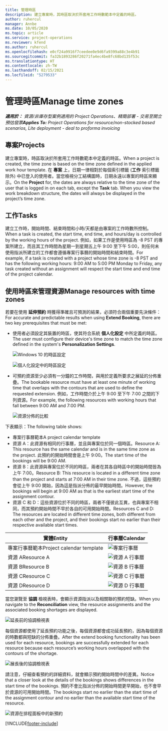 ```yaml
---
title: 管理時區
description: 建立專案時，其時區取決於所套用工作時數範本中定義的時區。
author: ruhercul
manager: Annbe
ms.date: 10/05/2020
ms.topic: article
ms.service: project-operations
ms.reviewer: kfend
ms.author: ruhercul
ms.openlocfilehash: e0cf24a9916f7ceedee0e9d6fa9399a88c3e4b91
ms.sourcegitcommit: fa32b1893286f20271fa4ec4be8fc68bd135f53c
ms.translationtype: HT
ms.contentlocale: zh-TW
ms.lasthandoff: 02/15/2021
ms.locfileid: "5279533"
---
```

# <a name="manage-time-zones"></a><span data-ttu-id="91f63-103">管理時區</span><span class="sxs-lookup"><span data-stu-id="91f63-103">Manage time zones</span></span>

<span data-ttu-id="91f63-104">_**適用於：** 資源/非庫存型案例適用的 Project Operations、精簡部署 - 交易至開立預估發票_</span><span class="sxs-lookup"><span data-stu-id="91f63-104">_**Applies To:** Project Operations for resource/non-stocked based scenarios, Lite deployment - deal to proforma invoicing_</span></span>


## <a name="projects"></a><span data-ttu-id="91f63-105">專案</span><span class="sxs-lookup"><span data-stu-id="91f63-105">Projects</span></span>

<span data-ttu-id="91f63-106">建立專案時，時區取決於所套用工作時數範本中定義的時區。</span><span class="sxs-lookup"><span data-stu-id="91f63-106">When a project is created, the time zone is based on the time zone defined in the applied work hour template.</span></span> <span data-ttu-id="91f63-107">在 **專案** 上，日期一律相對於每個索引標籤 (**工作** 索引標籤除外) 中已登入的使用者。當您檢視分工結構圖時，日期永遠以專案的時區來顯示。</span><span class="sxs-lookup"><span data-stu-id="91f63-107">On the **Project** for, the dates are always relative to the time zone of the user that is logged in on each tab, except the **Task** tab. When you view the work breakdown structure, the dates will always be displayed in the project’s time zone.</span></span>

## <a name="tasks"></a><span data-ttu-id="91f63-108">工作</span><span class="sxs-lookup"><span data-stu-id="91f63-108">Tasks</span></span>

<span data-ttu-id="91f63-109">建立工作時，開始時間、結束時間和小時/天都是由專案的工作時數所控制。</span><span class="sxs-lookup"><span data-stu-id="91f63-109">When a task is created, the start time, end time, and hours/day is controlled by the working hours of the project.</span></span> <span data-ttu-id="91f63-110">例如，如果工作是使用時區為 -8 PST 的專案所建立，而且其工作時間為星期一到星期五上午 9:00 至下午 5:00，則任何未使用指派所建立的工作都會遵循專案行事曆的開始時間和結束時間。</span><span class="sxs-lookup"><span data-stu-id="91f63-110">For example, if a task is created with a project whose time zone is -8 PST and has the following working hours: 9:00 AM to 5:00 PM Monday to Friday, any task created without an assignment will respect the start time and end time of the project calendar.</span></span>

## <a name="manage-resources-with-time-zones"></a><span data-ttu-id="91f63-111">使用時區來管理資源</span><span class="sxs-lookup"><span data-stu-id="91f63-111">Manage resources with time zones</span></span>

<span data-ttu-id="91f63-112">若要在使用 **延伸預約** 時獲得準確且可預測的結果，必須符合兩個重要先決條件：</span><span class="sxs-lookup"><span data-stu-id="91f63-112">For accurate and predictable results when using **Extend Booking**, there are two key prerequisites that must be met:</span></span>  

- <span data-ttu-id="91f63-113">使用者必須設定其裝置的時區，使其符合系統 **個人化設定** 中所定義的時區。</span><span class="sxs-lookup"><span data-stu-id="91f63-113">The user must configure their device's time zone to match the time zone defined in the system's **Personalization Settings**.</span></span>
 
  ![Windows 10 的時區設定](media/reconcile-assignments-03.png)

  ![個人化設定中的時區設定](media/reconcile-assignments-04.png)
 
- <span data-ttu-id="91f63-116">可預約資源至少必須有一分鐘的工作時間，與用於定義所要求之展延的分佈重疊。</span><span class="sxs-lookup"><span data-stu-id="91f63-116">The bookable resource must have at least one minute of working time that overlaps with the contours that are used to define the requested extension.</span></span> <span data-ttu-id="91f63-117">例如，工作時間介於上午 9:00 至下午 7:00 之間的下列資源。</span><span class="sxs-lookup"><span data-stu-id="91f63-117">For example, the following resources with working hours that fall between 9:00 AM and 7:00 PM.</span></span> 

  ![資源分佈的比較](media/reconcile-assignments-05.png)

<span data-ttu-id="91f63-119">下表顯示：</span><span class="sxs-lookup"><span data-stu-id="91f63-119">The following table shows:</span></span>

- <span data-ttu-id="91f63-120">專案行事曆範本</span><span class="sxs-lookup"><span data-stu-id="91f63-120">A project calendar template</span></span>
- <span data-ttu-id="91f63-121">資源 A：此資源有相同的行事曆，並且與專案位於同一個時區。</span><span class="sxs-lookup"><span data-stu-id="91f63-121">Resource A: This resource has the same calendar and is in the same time zone as the project.</span></span> <span data-ttu-id="91f63-122">此預約的開始時間會是上午 9:00。</span><span class="sxs-lookup"><span data-stu-id="91f63-122">The start time of the bookings will be 9:00 AM.</span></span>
- <span data-ttu-id="91f63-123">資源 B：此資源與專案位於不同的時區，兩者在其各自時區中的開始時間皆為上午 7:00。</span><span class="sxs-lookup"><span data-stu-id="91f63-123">Resource B: This resource is located in a different time zone than the project and starts at 7:00 AM in their time zone.</span></span> <span data-ttu-id="91f63-124">不過，這些預約會從上午 9:00 開始，因為這是指派分佈的最早開始時間。</span><span class="sxs-lookup"><span data-stu-id="91f63-124">However, the bookings will begin at 9:00 AM as that is the earliest start time of the assignment contour.</span></span>
- <span data-ttu-id="91f63-125">資源 C 和 D：這些資源位於不同的時區，兩者不僅彼此互異，也與專案不相同，而其預約開始時間不早於各自的可用開始時間。</span><span class="sxs-lookup"><span data-stu-id="91f63-125">Resources C and D: The resources are located in different time zones, both different from each other and the project, and their bookings start no earlier than their respective available start times.</span></span>

|<span data-ttu-id="91f63-126">實體</span><span class="sxs-lookup"><span data-stu-id="91f63-126">Entity</span></span>  |<span data-ttu-id="91f63-127">行事曆</span><span class="sxs-lookup"><span data-stu-id="91f63-127">Calendar</span></span>  |
|-|-|
|<span data-ttu-id="91f63-128">專案行事曆範本</span><span class="sxs-lookup"><span data-stu-id="91f63-128">Project calendar template</span></span>   | ![專案行事曆](media/reconcile-assignments-06.png) |
|<span data-ttu-id="91f63-130">資源 A</span><span class="sxs-lookup"><span data-stu-id="91f63-130">Resource A</span></span>  | ![資源 A 行事曆](media/reconcile-assignments-06.png) |
|<span data-ttu-id="91f63-132">資源 B</span><span class="sxs-lookup"><span data-stu-id="91f63-132">Resource B</span></span>  |  ![資源 B 行事曆](media/reconcile-assignments-07.png) |
|<span data-ttu-id="91f63-134">資源 C</span><span class="sxs-lookup"><span data-stu-id="91f63-134">Resource C</span></span>  |  ![資源 C 行事曆](media/reconcile-assignments-08.png) |
|<span data-ttu-id="91f63-136">資源 D</span><span class="sxs-lookup"><span data-stu-id="91f63-136">Resource D</span></span>  | ![資源 D 行事曆](media/reconcile-assignments-09.png)  |
 
<span data-ttu-id="91f63-138">當您瀏覽至 **協調** 檢視表時，會顯示資源指派以及相關聯的預約短缺。</span><span class="sxs-lookup"><span data-stu-id="91f63-138">When you navigate to the **Reconciliation** view, the resource assignments and the associated booking shortages are displayed.</span></span>

![延長前的協調檢視表](media/reconcile-assignments-10.png)

<span data-ttu-id="91f63-140">每個資源都使用了延長預約功能之後，每個資源都會成功延長預約，因為每個資源的時數都與短缺的分佈重疊。</span><span class="sxs-lookup"><span data-stu-id="91f63-140">After the extend booking functionality has been used for each resource, bookings are successfully extended for each resource because each resource’s working hours overlapped with the contours of the shortage.</span></span>

![展長後的協調檢視表](media/reconcile-assignments-11.png) 

<span data-ttu-id="91f63-142">請注意，仔細查看預約的詳細資料，就會顯示預約開始時間中的差異。</span><span class="sxs-lookup"><span data-stu-id="91f63-142">Notice that a closer look at the details of the bookings shows differences in the start time of the bookings.</span></span> <span data-ttu-id="91f63-143">預約不會比指派分佈的開始時間更早開始，也不會早於資源的可用開始時間。</span><span class="sxs-lookup"><span data-stu-id="91f63-143">The bookings start no earlier than the start time of the assignment contour and no earlier than the available start time of the resource.</span></span>

![資源在排程面板中的新預約](media/reconcile-assignments-12.png)


[!INCLUDE[footer-include](../includes/footer-banner.md)]